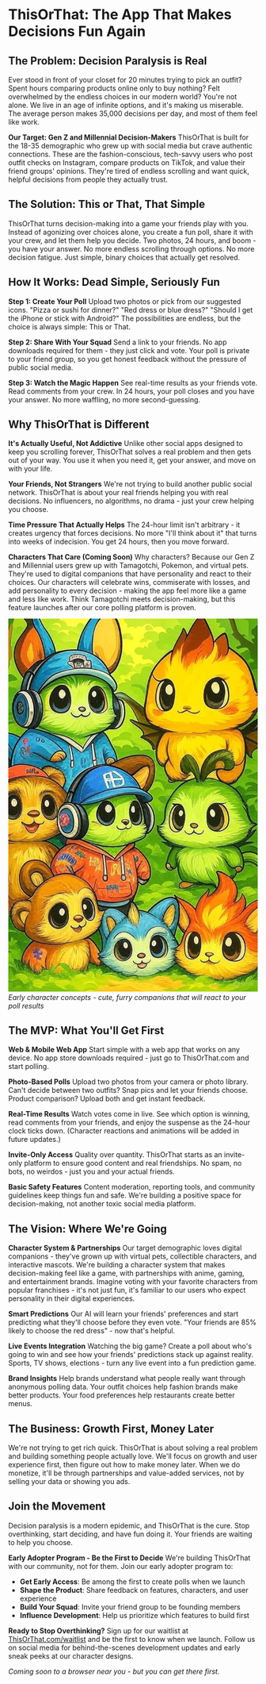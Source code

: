 # ThisOrThat: The App That Makes Decisions Fun Again

## The Problem: Decision Paralysis is Real

Ever stood in front of your closet for 20 minutes trying to pick an outfit? Spent hours comparing products online only to buy nothing? Felt overwhelmed by the endless choices in our modern world? You're not alone. We live in an age of infinite options, and it's making us miserable. The average person makes 35,000 decisions per day, and most of them feel like work.

**Our Target: Gen Z and Millennial Decision-Makers**
ThisOrThat is built for the 18-35 demographic who grew up with social media but crave authentic connections. These are the fashion-conscious, tech-savvy users who post outfit checks on Instagram, compare products on TikTok, and value their friend groups' opinions. They're tired of endless scrolling and want quick, helpful decisions from people they actually trust.

## The Solution: This or That, That Simple

ThisOrThat turns decision-making into a game your friends play with you. Instead of agonizing over choices alone, you create a fun poll, share it with your crew, and let them help you decide. Two photos, 24 hours, and boom - you have your answer. No more endless scrolling through options. No more decision fatigue. Just simple, binary choices that actually get resolved.

## How It Works: Dead Simple, Seriously Fun

**Step 1: Create Your Poll**
Upload two photos or pick from our suggested icons. "Pizza or sushi for dinner?" "Red dress or blue dress?" "Should I get the iPhone or stick with Android?" The possibilities are endless, but the choice is always simple: This or That.

**Step 2: Share With Your Squad**
Send a link to your friends. No app downloads required for them - they just click and vote. Your poll is private to your friend group, so you get honest feedback without the pressure of public social media.

**Step 3: Watch the Magic Happen**
See real-time results as your friends vote. Read comments from your crew. In 24 hours, your poll closes and you have your answer. No more waffling, no more second-guessing.

## Why ThisOrThat is Different

**It's Actually Useful, Not Addictive**
Unlike other social apps designed to keep you scrolling forever, ThisOrThat solves a real problem and then gets out of your way. You use it when you need it, get your answer, and move on with your life.

**Your Friends, Not Strangers**
We're not trying to build another public social network. ThisOrThat is about your real friends helping you with real decisions. No influencers, no algorithms, no drama - just your crew helping you choose.

**Time Pressure That Actually Helps**
The 24-hour limit isn't arbitrary - it creates urgency that forces decisions. No more "I'll think about it" that turns into weeks of indecision. You get 24 hours, then you move forward.

**Characters That Care (Coming Soon)**
Why characters? Because our Gen Z and Millennial users grew up with Tamagotchi, Pokemon, and virtual pets. They're used to digital companions that have personality and react to their choices. Our characters will celebrate wins, commiserate with losses, and add personality to every decision - making the app feel more like a game and less like work. Think Tamagotchi meets decision-making, but this feature launches after our core polling platform is proven.

![Character Examples](characters.JPG)
*Early character concepts - cute, furry companions that will react to your poll results*

## The MVP: What You'll Get First

**Web & Mobile Web App**
Start simple with a web app that works on any device. No app store downloads required - just go to ThisOrThat.com and start polling.

**Photo-Based Polls**
Upload two photos from your camera or photo library. Can't decide between two outfits? Snap pics and let your friends choose. Product comparison? Upload both and get instant feedback.

**Real-Time Results**
Watch votes come in live. See which option is winning, read comments from your friends, and enjoy the suspense as the 24-hour clock ticks down. (Character reactions and animations will be added in future updates.)

**Invite-Only Access**
Quality over quantity. ThisOrThat starts as an invite-only platform to ensure good content and real friendships. No spam, no bots, no weirdos - just you and your actual friends.

**Basic Safety Features**
Content moderation, reporting tools, and community guidelines keep things fun and safe. We're building a positive space for decision-making, not another toxic social media platform.

## The Vision: Where We're Going

**Character System & Partnerships**
Our target demographic loves digital companions - they've grown up with virtual pets, collectible characters, and interactive mascots. We're building a character system that makes decision-making feel like a game, with partnerships with anime, gaming, and entertainment brands. Imagine voting with your favorite characters from popular franchises - it's not just fun, it's familiar to our users who expect personality in their digital experiences.

**Smart Predictions**
Our AI will learn your friends' preferences and start predicting what they'll choose before they even vote. "Your friends are 85% likely to choose the red dress" - now that's helpful.

**Live Events Integration**
Watching the big game? Create a poll about who's going to win and see how your friends' predictions stack up against reality. Sports, TV shows, elections - turn any live event into a fun prediction game.

**Brand Insights**
Help brands understand what people really want through anonymous polling data. Your outfit choices help fashion brands make better products. Your food preferences help restaurants create better menus.

## The Business: Growth First, Money Later

We're not trying to get rich quick. ThisOrThat is about solving a real problem and building something people actually love. We'll focus on growth and user experience first, then figure out how to make money later. When we do monetize, it'll be through partnerships and value-added services, not by selling your data or showing you ads.

## Join the Movement

Decision paralysis is a modern epidemic, and ThisOrThat is the cure. Stop overthinking, start deciding, and have fun doing it. Your friends are waiting to help you choose.

**Early Adopter Program - Be the First to Decide**
We're building ThisOrThat with our community, not for them. Join our early adopter program to:

- **Get Early Access**: Be among the first to create polls when we launch
- **Shape the Product**: Share feedback on features, characters, and user experience
- **Build Your Squad**: Invite your friend group to be founding members
- **Influence Development**: Help us prioritize which features to build first

**Ready to Stop Overthinking?**
Sign up for our waitlist at [ThisOrThat.com/waitlist](https://ThisOrThat.com/waitlist) and be the first to know when we launch. Follow us on social media for behind-the-scenes development updates and early sneak peeks at our character designs.

*Coming soon to a browser near you - but you can get there first.*
